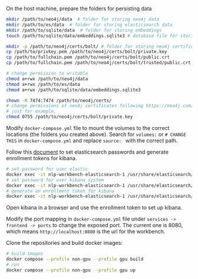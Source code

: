 On the host machine, prepare the folders for persisting data
```bash
mkdir /path/to/neo4j/data  # folder for storing neo4j data
mkdir /path/to/es/data  # folder for storing elasticsearch data
mkdir /path/to/sqlite/data  # folder for storing embeddings
touch /path/to/sqlite/data/embeddings.sqlite3 # database file for storing embeddings

mkdir -p /path/to/neo4j/certs/bolt/ # folder for storing neo4j certificates
cp /path/to/privkey.pem /path/to/neo4j/certs/bolt/private.key
cp /path/to/fullchain.pem /path/to/neo4j/certs/bolt/public.crt
cp /path/to/fullchain.pem /path/to/neo4j/certs/bolt/trusted/public.crt

# change permission to writable
chmod a+rwx /path/to/neo4j/data
chmod a+rwx /path/to/es/data
chmod a+rwx /path/to/sqlite/data/embeddings.sqlite3

chown -R 7474:7474 /path/to/neo4j/certs/
# change permissions of neo4j certificates following https://neo4j.com/docs/operations-manual/current/security/ssl-framework/#ssl-bolt-config
# just for example,
chmod 0755 /path/to/neo4j/certs/bolt/private.key
```

Modify `docker-compose.yml` file to mount the volumes to the correct locations (the folders you created above). Search for `volumes:` or `# CHANGE THIS` in `docker-compose.yml` and replace `source: ` with the correct path.

Follow this [document](https://www.elastic.co/guide/en/kibana/current/docker.html) to set elasticsearch passwords and generate enrollment tokens for kibana.
```bash
# set password for user elastic
docker exec -it nlp-workbench-elasticsearch-1 /usr/share/elasticsearch/bin/elasticsearch-reset-password -u elastic -i
# set password for user kibana_system
docker exec -it nlp-workbench-elasticsearch-1 /usr/share/elasticsearch/bin/elasticsearch-reset-password -u kibana_system -i
# generate an enrollment token for kibana
docker exec -it nlp-workbench-elasticsearch-1 /usr/share/elasticsearch/bin/elasticsearch-create-enrollment-token -s kibana
```
Open kibana in a browser and use the enrollment token to set up kibana.


Modify the port mapping in `docker-compose.yml` file under `services -> frontend -> ports` to change the exposed port. The current one is 8080, which means `http://localhost:8080` is the url for the workbench.


Clone the repositories and build docker images:
```bash
# build images
docker compose --profile non-gpu --profile gpu build
# run
docker compose --profile non-gpu --profile gpu up
```